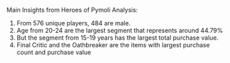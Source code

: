 Main Insights from Heroes of Pymoli Analysis:
1.	From 576 unique players, 484 are male.
2.	Age from 20-24 are the largest segment that represents around 44.79%
3.	But the segment from 15-19 years has the largest total purchase value.
4.	Final Critic and the Oathbreaker are the items with largest purchase count and purchase value

